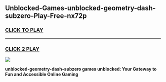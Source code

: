 
## Unblocked-Games-unblocked-geometry-dash-subzero-Play-Free-nx72p
<h3>
<a href="https://premium76.site?title=unblocked-geometry-dash-subzero&ref=18A1">CLICK TO PLAY</a></h3>
<hr>

<h3>
<a href="https://premium76.site?title=unblocked-geometry-dash-subzero&ref=18A1">CLICK 2 PLAY</a>
  
</h3>

<a href="https://premium76.site?title=unblocked-geometry-dash-subzero&ref=18A1"><img src="https://clearcache.store/games.png"></a>


**unblocked-geometry-dash-subzero games unblocked: Your Gateway to Fun and Accessible Online Gaming**
